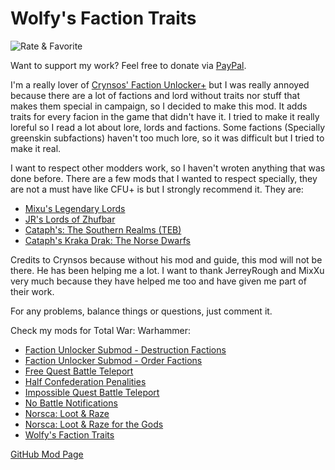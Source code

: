 # Wolfy's Faction Traits

![Rate & Favorite](https://i.imgur.com/fVVaDCS.gif)

Want to support my work? Feel free to donate via
[PayPal](https://paypal.me/echaravolar).

I'm a really lover of [Crynsos' Faction Unlocker+](https://steamcommunity.com/workshop/filedetails/?id=889766098) but I was really annoyed
because there are a lot of factions and lord without traits nor stuff that
makes them special in campaign, so I decided to make this mod. It adds traits
for every facion in the game that didn't have it. I tried to make it really
loreful so I read a lot about lore, lords and factions. Some factions (Specially
greenskin subfactions) haven't too much lore, so it was difficult but I tried to
make it real.

I want to respect other modders work, so I haven't wroten anything that was done
before. There are a few mods that I wanted to respect specially, they are not a
must have like CFU+ is but I strongly recommend it. They are:

* [Mixu's Legendary Lords](https://steamcommunity.com/sharedfiles/filedetails/?id=904487915)
* [JR's Lords of Zhufbar](http://steamcommunity.com/sharedfiles/filedetails/?id=1076848551)
* [Cataph's: The Southern Realms (TEB)](https://steamcommunity.com/sharedfiles/filedetails/?id=708051537)
* [Cataph's Kraka Drak: The Norse Dwarfs](https://steamcommunity.com/sharedfiles/filedetails/?id=765204760)

Credits to Crynsos because without his mod and guide, this mod will not be
there. He has been helping me a lot. I want to thank JerreyRough and MixXu very
much because they have helped me too and have given me part of their work.

For any problems, balance things or questions, just comment it.

Check my mods for Total War: Warhammer:

* [Faction Unlocker Submod - Destruction Factions](http://steamcommunity.com/sharedfiles/filedetails/?id=1105739137)
* [Faction Unlocker Submod - Order Factions](http://steamcommunity.com/sharedfiles/filedetails/?id=1105739425)
* [Free Quest Battle Teleport](http://steamcommunity.com/sharedfiles/filedetails/?id=1118166368)
* [Half Confederation Penalities](http://steamcommunity.com/sharedfiles/filedetails/?id=1132916263)
* [Impossible Quest Battle Teleport](https://steamcommunity.com/sharedfiles/filedetails/?id=1118164395)
* [No Battle Notifications](http://steamcommunity.com/sharedfiles/filedetails/?id=1132916287)
* [Norsca: Loot & Raze](https://steamcommunity.com/sharedfiles/filedetails/?id=1118362434)
* [Norsca: Loot & Raze for the Gods](https://steamcommunity.com/sharedfiles/filedetails/?id=1118471309)
* [Wolfy's Faction Traits](http://steamcommunity.com/sharedfiles/filedetails/?id=1107494226)

[GitHub Mod Page](https://github.com/msolefonte/tww-mods-collection/mods/wolfys-faction-traits)
